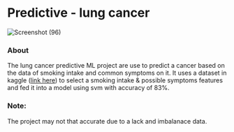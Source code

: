 # Predictive - lung cancer
![Screenshot (96)](https://github.com/nordszamora/predictive_lung_cancer/assets/100557534/29dfed55-6d9e-4147-8b73-6388e70375f6)
### About
The lung cancer predictive ML project are use to predict a cancer based on the data of smoking intake and common symptoms on it. It uses a dataset in kaggle ([link here]([https://google.com](https://www.kaggle.com/datasets/mysarahmadbhat/lung-cancer))) to select a smoking intake & possible symptoms features and fed it into a model using svm with accuracy of 83%.

### Note:
The project may not that accurate due to a lack and imbalanace data.
